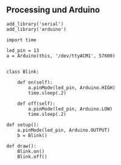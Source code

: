 ## Processing und Arduino

~~~ {caption="Das Blink-Beispiel" .python .numberLines}
add_library('serial')
add_library('arduino')

import time

led_pin = 13
a = Arduino(this, '/dev/ttyACM1', 57600)


class Blink:

    def on(self):
        a.pinMode(led_pin, Arduino.HIGH)
        time.sleep(.2)

    def off(self):
        a.pinMode(led_pin, Arduino.LOW)
        time.sleep(.2)

def setup():
    a.pinMode(led_pin, Arduino.OUTPUT)
    b = Blink()

def draw():
    Blink.on()
    Blink.off()
~~~
